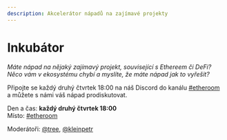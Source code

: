 ```yaml
---
description: Akcelerátor nápadů na zajímavé projekty
---
```


# Inkubátor

_Máte nápad na nějaký zajímavý projekt, související s Ethereem či DeFi? Něco vám v ekosystému chybí a myslíte, že máte nápad jak to vyřešit?_

Připojte se každý druhý čtvrtek 18:00 na náš Discord do kanálu [\#etheroom](./) a můžete s námi váš nápad prodiskutovat.

Den a čas: **každý druhý čtvrtek 18:00**  
Místo: [\#etheroom](./)

Moderátoři: [@tree](https://forum.gwei.cz/u/tree), [@kleinpetr](https://forum.gwei.cz/u/kleinpetr)

